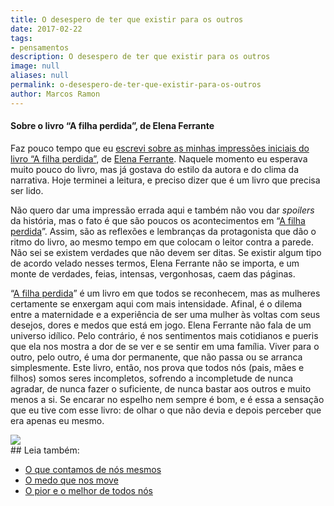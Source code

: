 ```yaml
---
title: O desespero de ter que existir para os outros
date: 2017-02-22
tags:
- pensamentos
description: O desespero de ter que existir para os outros
image: null
aliases: null
permalink: o-desespero-de-ter-que-existir-para-os-outros
author: Marcos Ramon
---
```

#### Sobre o livro “A filha perdida”, de Elena Ferrante

Faz pouco tempo que eu [escrevi sobre as minhas impressões iniciais do livro “A filha perdida”](https://arcano5.com.br/noite-d9c2c8dd3e53#.3mmvphtc7), de [Elena Ferrante](https://g.co/kgs/et7Liw). Naquele momento eu esperava muito pouco do livro, mas já gostava do estilo da autora e do clima da narrativa. Hoje terminei a leitura, e preciso dizer que é um livro que precisa ser lido.

Não quero dar uma impressão errada aqui e também não vou dar _spoilers_ da história, mas o fato é que são poucos os acontecimentos em “[A filha perdida](http://amzn.to/2m9pxud)”. Assim, são as reflexões e lembranças da protagonista que dão o ritmo do livro, ao mesmo tempo em que colocam o leitor contra a parede. Não sei se existem verdades que não devem ser ditas. Se existir algum tipo de acordo velado nesses termos, Elena Ferrante não se importa, e um monte de verdades, feias, intensas, vergonhosas, caem das páginas.

“[A filha perdida](http://amzn.to/2m9pxud)” é um livro em que todos se reconhecem, mas as mulheres certamente se enxergam aqui com mais intensidade. Afinal, é o dilema entre a maternidade e a experiência de ser uma mulher às voltas com seus desejos, dores e medos que está em jogo. Elena Ferrante não fala de um universo idílico. Pelo contrário, é nos sentimentos mais cotidianos e pueris que ela nos mostra a dor de se ver e se sentir em uma família. Viver para o outro, pelo outro, é uma dor permanente, que não passa ou se arranca simplesmente. Este livro, então, nos prova que todos nós (pais, mães e filhos) somos seres incompletos, sofrendo a incompletude de nunca agradar, de nunca fazer o suficiente, de nunca bastar aos outros e muito menos a si. Se encarar no espelho nem sempre é bom, e é essa a sensação que eu tive com esse livro: de olhar o que não devia e depois perceber que era apenas eu mesmo.

<img src="/assets/img/o-desespero-de-ter-que-existir-para-os outros-medium.jpeg">


<div class="leia-tambem" markdown="1">
## Leia também:

- <a href="/o-que-contamos-de-nos-mesmos">O que contamos de nós mesmos</a>
- <a href="/o-medo-que-nos-move">O medo que nos move</a>
- <a href="/o-pior-e-o-melhor-de-todos-nos">O pior e o melhor de todos nós</a>
</div>